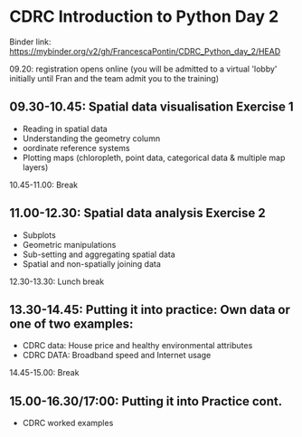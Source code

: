 # CDRC Introduction to Python Day 2
 
Binder link: https://mybinder.org/v2/gh/FrancescaPontin/CDRC_Python_day_2/HEAD


09.20: registration opens online (you will be admitted to a virtual 'lobby' initially until Fran and the team admit you to the training)

## 09.30-10.45: Spatial data visualisation Exercise 1
- Reading in spatial data
- Understanding the geometry column
- oordinate reference systems
- Plotting maps (chloropleth, point data, categorical data & multiple map layers)

10.45-11.00: Break

## 11.00-12.30: Spatial data analysis Exercise 2
- Subplots
- Geometric manipulations
- Sub-setting and aggregating spatial data
- Spatial and non-spatially joining data

12.30-13.30: Lunch break

## 13.30-14.45: Putting it into practice: Own data or one of two examples:
- CDRC data: House price and healthy environmental attributes
- CDRC DATA: Broadband speed and Internet usage

14.45-15.00: Break

## 15.00-16.30/17:00: Putting it into Practice cont.
- CDRC worked examples
